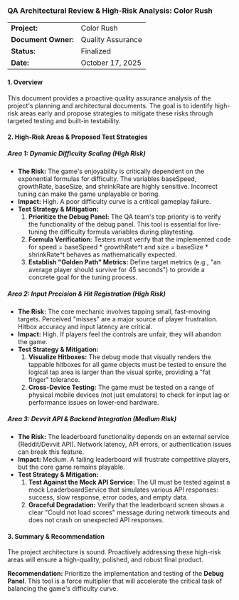 ### **QA Architectural Review & High-Risk Analysis: Color Rush**

|                     |                   |
| :------------------ | :---------------- |
| **Project:**        | Color Rush        |
| **Document Owner:** | Quality Assurance |
| **Status:**         | Finalized         |
| **Date:**           | October 17, 2025  |

#### **1\. Overview**

This document provides a proactive quality assurance analysis of the project's planning and architectural documents. The goal is to identify high-risk areas early and propose strategies to mitigate these risks through targeted testing and built-in testability.

#### **2\. High-Risk Areas & Proposed Test Strategies**

##### **Area 1: Dynamic Difficulty Scaling (High Risk)**

- **The Risk:** The game's enjoyability is critically dependent on the exponential formulas for difficulty. The variables baseSpeed, growthRate, baseSize, and shrinkRate are highly sensitive. Incorrect tuning can make the game unplayable or boring.
- **Impact:** High. A poor difficulty curve is a critical gameplay failure.
- **Test Strategy & Mitigation:**
  1. **Prioritize the Debug Panel:** The QA team's top priority is to verify the functionality of the debug panel. This tool is essential for live-tuning the difficulty formula variables during playtesting.
  2. **Formula Verification:** Testers must verify that the implemented code for speed \= baseSpeed \* growthRate^t and size \= baseSize \* shrinkRate^t behaves as mathematically expected.
  3. **Establish "Golden Path" Metrics:** Define target metrics (e.g., "an average player should survive for 45 seconds") to provide a concrete goal for the tuning process.

##### **Area 2: Input Precision & Hit Registration (High Risk)**

- **The Risk:** The core mechanic involves tapping small, fast-moving targets. Perceived "misses" are a major source of player frustration. Hitbox accuracy and input latency are critical.
- **Impact:** High. If players feel the controls are unfair, they will abandon the game.
- **Test Strategy & Mitigation:**
  1. **Visualize Hitboxes:** The debug mode that visually renders the tappable hitboxes for all game objects must be tested to ensure the logical tap area is larger than the visual sprite, providing a "fat finger" tolerance.
  2. **Cross-Device Testing:** The game must be tested on a range of physical mobile devices (not just emulators) to check for input lag or performance issues on lower-end hardware.

##### **Area 3: Devvit API & Backend Integration (Medium Risk)**

- **The Risk:** The leaderboard functionality depends on an external service (Reddit/Devvit API). Network latency, API errors, or authentication issues can break this feature.
- **Impact:** Medium. A failing leaderboard will frustrate competitive players, but the core game remains playable.
- **Test Strategy & Mitigation:**
  1. **Test Against the Mock API Service:** The UI must be tested against a mock LeaderboardService that simulates various API responses: success, slow response, error codes, and empty data.
  2. **Graceful Degradation:** Verify that the leaderboard screen shows a clear "Could not load scores" message during network timeouts and does not crash on unexpected API responses.

#### **3\. Summary & Recommendation**

The project architecture is sound. Proactively addressing these high-risk areas will ensure a high-quality, polished, and robust final product.

**Recommendation:** Prioritize the implementation and testing of the **Debug Panel**. This tool is a force multiplier that will accelerate the critical task of balancing the game's difficulty curve.
